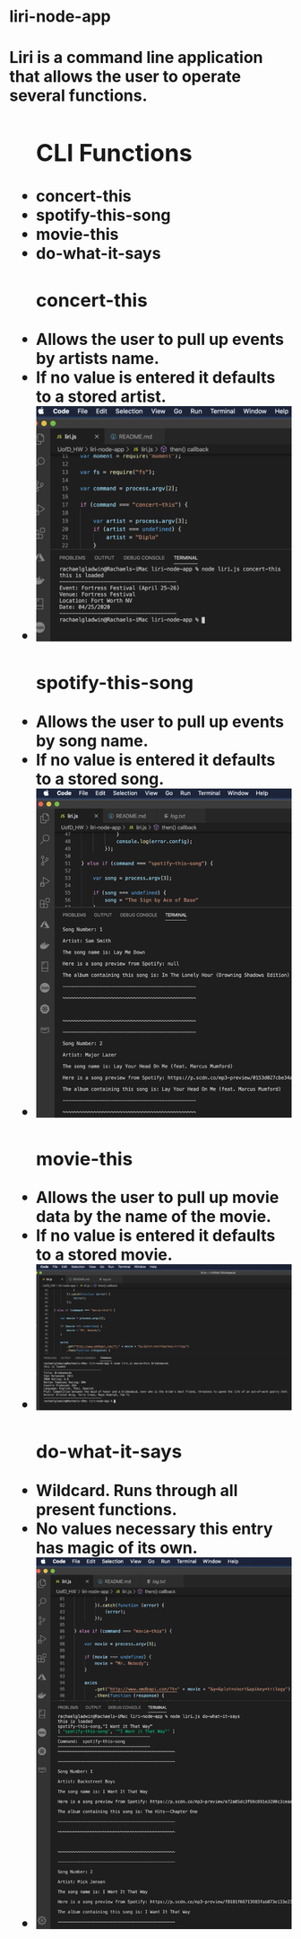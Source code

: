 # liri-node-app

<h1>Liri is a command line application that allows the user to operate several functions. <h1>

<ul> 
<h2>CLI Functions</h2>
<li>concert-this</li>
<li>spotify-this-song</li>
<li>movie-this</li>
<li>do-what-it-says</li>
</ul>

<ul> 
<h3>concert-this</h3>
<li>Allows the user to pull up events by artists name.</li>
<li>If no value is entered it defaults to a stored artist.</li>
<li> <img src="./concert_this.png">
</li>
</ul>

<ul> 
<h3>spotify-this-song</h3>
<li>Allows the user to pull up events by song name.</li>
<li>If no value is entered it defaults to a stored song.</li>
<li> <img src="./spotify_this.png">
</li>
</ul>

<ul> 
<h3>movie-this</h3>
<li>Allows the user to pull up movie data by the name of the movie.</li>
<li>If no value is entered it defaults to a stored movie.</li>
<li> <img src="./movie_this.png">
</li>
</ul>

<ul> 
<h3>do-what-it-says</h3>
<li>Wildcard. Runs through all present functions.</li>
<li>No values necessary this entry has magic of its own.</li>
<li> <img src="./do_this.png">
</li>
</ul>


